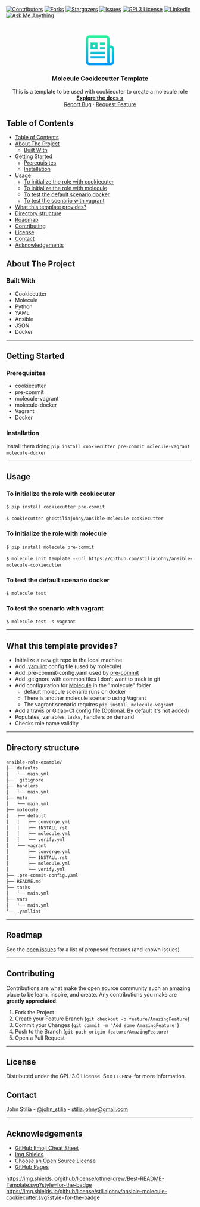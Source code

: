 [![Contributors][contributors-shield]][contributors-url]
[![Forks][forks-shield]][forks-url]
[![Stargazers][stars-shield]][stars-url]
[![Issues][issues-shield]][issues-url]
[![GPL3 License][license-shield]][license-url]
[![LinkedIn][linkedin-shield]][linkedin-url]
[![Ask Me Anything][ask-me-anything]][personal-page]

<!-- PROJECT LOGO -->
<br />
<p align="center">
  <a href="https://github.com/stiliajohny/ansible-molecule-cookiecutter">
    <img src=".assets/logo.png" alt="Logo" width="80" height="80">
  </a>

  <h3 align="center">Molecule Cookiecutter Template</h3>

  <p align="center">
    This is  a template to be used with cookiecuter to create a molecule role
    <br />
    <a href="./README.md"><strong>Explore the docs »</strong></a>
    <br />
    <a href="https://github.com/stiliajohny/ansible-molecule-cookiecutter/issues/new?labels=i%3A+bug&template=1-bug-report.md">Report Bug</a>
    ·
    <a href="https://github.com/stiliajohny/ansible-molecule-cookiecutter/issues/new?labels=i%3A+enhancement&template=2-feature-request.md">Request Feature</a>
  </p>
</p>

<!-- TABLE OF CONTENTS -->

## Table of Contents

- [Table of Contents](#table-of-contents)
- [About The Project](#about-the-project)
  - [Built With](#built-with)
- [Getting Started](#getting-started)
  - [Prerequisites](#prerequisites)
  - [Installation](#installation)
- [Usage](#usage)
  - [To initialize the role with cookiecuter](#to-initialize-the-role-with-cookiecuter)
  - [To initialize the role with molecule](#to-initialize-the-role-with-molecule)
  - [To test the default scenario docker](#to-test-the-default-scenario-docker)
  - [To test the scenario with vagrant](#to-test-the-scenario-with-vagrant)
- [What this template provides?](#what-this-template-provides)
- [Directory structure](#directory-structure)
- [Roadmap](#roadmap)
- [Contributing](#contributing)
- [License](#license)
- [Contact](#contact)
- [Acknowledgements](#acknowledgements)

<!-- ABOUT THE PROJECT -->

## About The Project


### Built With

- Cookiecutter
-  Molecule
-  Python
-  YAML
-  Ansible
-  JSON
-  Docker

---


## Getting Started


### Prerequisites

-  cookiecutter
-  pre-commit
-   molecule-vagrant
-   molecule-docker
-  Vagrant
-  Docker

### Installation

Install them doing `pip install cookiecutter pre-commit molecule-vagrant molecule-docker`

---


## Usage

### To initialize the role with cookiecuter

`$ pip install cookiecutter pre-commit`

`$ cookiecutter gh:stiliajohny/ansible-molecule-cookiecutter`


### To initialize the role with molecule


`$ pip install molecule pre-commit`

`$ molecule init template --url https://github.com/stiliajohny/ansible-molecule-cookiecutter`

### To test the default scenario docker

`$ molecule test`

### To test the scenario with vagrant
`$ molecule test -s vagrant`

---
## What this template provides?

* Initialize a new git repo in the local machine
* Add [.yamllint](https://github.com/adrienverge/yamllint) config file (used by molecule)
* Add .pre-commit-config.yaml used by [pre-commit](http://pre-commit.com/)
* Add .gitignore with common files I don't want to track in git
* Add configuration for [Molecule](http://molecule.readthedocs.io) in the "molecule" folder
  * default molecule scenario runs on docker
  * There is another molecule scenario using Vagrant
  * The vagrant scenario requires `pip install molecule-vagrant`
* Add a travis or Gitlab-CI config file (Optional. By default it's not added)
* Populates, variables, tasks, handlers on demand
* Checks role name validity

---

## Directory structure
```
ansible-role-example/
├── defaults
│   └── main.yml
├── .gitignore
├── handlers
│   └── main.yml
├── meta
│   └── main.yml
├── molecule
│   ├── default
│   │   ├── converge.yml
│   │   ├── INSTALL.rst
│   │   ├── molecule.yml
│   │   └── verify.yml
│   └── vagrant
│       ├── converge.yml
│       ├── INSTALL.rst
│       ├── molecule.yml
│       └── verify.yml
├── .pre-commit-config.yaml
├── README.md
├── tasks
│   └── main.yml
├── vars
│   └── main.yml
└── .yamllint
```

---

<!-- ROADMAP -->

## Roadmap

See the [open issues](https://github.com/stiliajohny/ansible-molecule-cookiecutter/issues) for a list of proposed features (and known issues).

---


## Contributing

Contributions are what make the open source community such an amazing place to be learn, inspire, and create. Any contributions you make are **greatly appreciated**.

1. Fork the Project
2. Create your Feature Branch (`git checkout -b feature/AmazingFeature`)
3. Commit your Changes (`git commit -m 'Add some AmazingFeature'`)
4. Push to the Branch (`git push origin feature/AmazingFeature`)
5. Open a Pull Request

---

<!-- LICENSE -->

## License

Distributed under the GPL-3.0 License. See `LICENSE` for more information.

<!-- CONTACT -->

## Contact

John Stilia - [@john_stilia](https://twitter.com/john_stilia) - stilia.johny@gmail.com


---
<!-- ACKNOWLEDGEMENTS -->

## Acknowledgements

- [GitHub Emoji Cheat Sheet](https://www.webpagefx.com/tools/emoji-cheat-sheet)
- [Img Shields](https://shields.io)
- [Choose an Open Source License](https://choosealicense.com)
- [GitHub Pages](https://pages.github.com)

<!-- MARKDOWN LINKS & IMAGES -->
<!-- https://www.markdownguide.org/basic-syntax/#reference-style-links -->

[contributors-shield]: https://img.shields.io/github/contributors/stiliajohny/ansible-molecule-cookiecutter.svg?style=for-the-badge
[contributors-url]: https://github.com/stiliajohny/ansible-molecule-cookiecutter/graphs/contributors
[forks-shield]: https://img.shields.io/github/forks/stiliajohny/ansible-molecule-cookiecutter.svg?style=for-the-badge
[forks-url]: https://github.com/stiliajohny/ansible-molecule-cookiecutter/network/members
[stars-shield]: https://img.shields.io/github/stars/stiliajohny/ansible-molecule-cookiecutter.svg?style=for-the-badge
[stars-url]: https://github.com/stiliajohny/ansible-molecule-cookiecutter/stargazers
[issues-shield]: https://img.shields.io/github/issues/stiliajohny/ansible-molecule-cookiecutter.svg?style=for-the-badge
[issues-url]: https://github.com/stiliajohny/ansible-molecule-cookiecutter/issues
[license-shield]: https://img.shields.io/github/license/stiliajohny/ansible-molecule-cookiecutter?style=for-the-badge
[license-url]: https://github.com/stiliajohny/ansible-molecule-cookiecutter/blob/master/LICENSE.txt
[linkedin-shield]: https://img.shields.io/badge/-LinkedIn-black.svg?style=for-the-badge&logo=linkedin&colorB=555
[linkedin-url]: https://linkedin.com/in/johnstilia/
[product-screenshot]: .assets/screenshot.png
[ask-me-anything]: https://img.shields.io/badge/Ask%20me-anything-1abc9c.svg?style=for-the-badge
[personal-page]: https://github.com/stiliajohny

https://img.shields.io/github/license/othneildrew/Best-README-Template.svg?style=for-the-badge
https://img.shields.io/github/license/stiliajohny/ansible-molecule-cookiecutter.svg?style=for-the-badge

